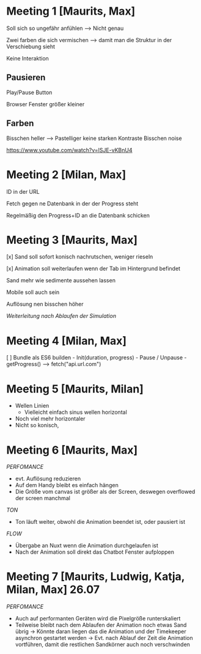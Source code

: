 # Meeting 1 [Maurits, Max]

Soll sich so ungefähr anfühlen --> Nicht genau

Zwei farben die sich vermischen --> damit man die Struktur in der Verschiebung sieht

Keine Interaktion

## Pausieren

Play/Pause Button

Browser Fenster größer kleiner

## Farben

Bisschen heller --> Pastelliger
keine starken Kontraste
Bisschen noise

https://www.youtube.com/watch?v=lSJE-vKBnU4

# Meeting 2 [Milan, Max]

ID in der URL

Fetch gegen ne Datenbank in der der Progress steht

Regelmäßig den Progress+ID an die Datenbank schicken

# Meeting 3 [Maurits, Max]

[x] Sand soll sofort konisch nachrutschen, weniger rieseln

[x] Animation soll weiterlaufen wenn der Tab im Hintergrund befindet

Sand mehr wie sedimente aussehen lassen

Mobile soll auch sein

Auflösung nen bisschen höher

_Weiterleitung nach Ablaufen der Simulation_

# Meeting 4 [Milan, Max]

[ ] Bundle als ES6 builden - Init(duration, progress) - Pause / Unpause - getProgress()
--> fetch("api.url.com")

# Meeting 5 [Maurits, Milan]

- Wellen Linien
  - Vielleicht einfach sinus wellen horizontal
- Noch viel mehr horizontaler
- Nicht so konisch,

# Meeting 6 [Maurits, Max]

_PERFOMANCE_

- evt. Auflösung reduzieren
- Auf dem Handy bleibt es einfach hängen
- Die Größe vom canvas ist größer als der Screen, deswegen overflowed der screen manchmal

_TON_

- Ton läuft weiter, obwohl die Animation beendet ist, oder pausiert ist

_FLOW_

- Übergabe an Nuxt wenn die Animation durchgelaufen ist
- Nach der Animation soll direkt das Chatbot Fenster aufploppen

# Meeting 7 [Maurits, Ludwig, Katja, Milan, Max] 26.07

_PERFOMANCE_
- Auch auf performanten Geräten wird die Pixelgröße runterskaliert
- Teilweise bleibt nach dem Ablaufen der Animation noch etwas Sand übrig
    -> Könnte daran liegen das die Animation und der Timekeeper asynchron gestartet werden
    -> Evt. nach Ablauf der Zeit die Animation vortführen, damit die restlichen Sandkörner auch noch verschwinden
